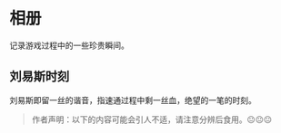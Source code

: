 # 相册

记录游戏过程中的一些珍贵瞬间。

## 刘易斯时刻

刘易斯即留一丝的谐音，指速通过程中剩一丝血，绝望的一笔的时刻。

> 作者声明：以下的内容可能会引人不适，请注意分辨后食用。😐😐😐

<VPSwiper
  :slides="[
    'https://cdn.davidingplus.cn/images/2025/09/21/6b6575513b5eb4f98d3ad66949a57028.png',
    'https://cdn.davidingplus.cn/images/2025/09/21/8c41d7d1e893d453fc473580e23622e8.png',
    'https://cdn.davidingplus.cn/images/2025/09/21/63d96fb732b0459cac59b6e4185169d4.png',
    'https://cdn.davidingplus.cn/images/2025/09/21/e1750084c3375e7500532a379e733801.png'
  ]"
  :pagination="{ type: 'fraction' }"
  effect="flip"
/>

